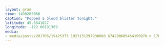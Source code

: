 ```yaml
---
layout: gram
time: 1498285056
caption: "Popped a blood blister tonight."
latitude: 45.5541027
longitude: -122.60191369
media:
- media/posts/201706/19425373_1923131297930088_674280685464190976_n_17873554798114022.jpg
---
```

